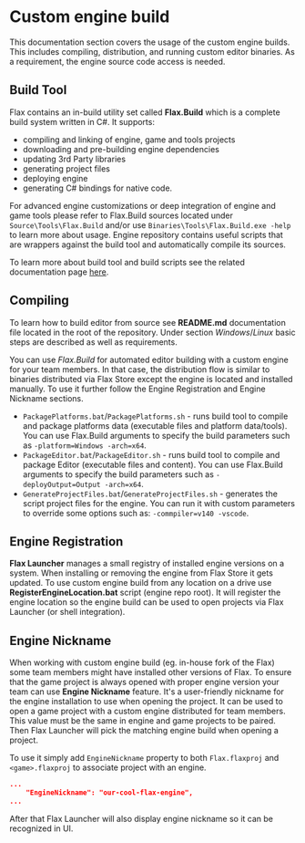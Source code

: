 # Custom engine build

This documentation section covers the usage of the custom engine builds. This includes compiling, distribution, and running custom editor binaries. As a requirement, the engine source code access is needed.

## Build Tool

Flax contains an in-build utility set called **Flax.Build** which is a complete build system written in C#. It supports:
* compiling and linking of engine, game and tools projects
* downloading and pre-building engine dependencies
* updating 3rd Party libraries
* generating project files
* deploying engine
* generating C# bindings for native code.

For advanced engine customizations or deep integration of engine and game tools please refer to Flax.Build sources located under `Source\Tools\Flax.Build` and/or use `Binaries\Tools\Flax.Build.exe -help` to learn more about usage. Engine repository contains useful scripts that are wrappers against the build tool and automatically compile its sources.

To learn more about build tool and build scripts see the related documentation page [here](../flax-build/index.md).

## Compiling

To learn how to build editor from source see **README.md** documentation file located in the root of the repository. Under section *Windows*/*Linux* basic steps are described as well as requirements.

You can use *Flax.Build* for automated editor building with a custom engine for your team members. In that case, the distribution flow is similar to binaries distributed via Flax Store except the engine is located and installed manually. To use it further follow the Engine Registration and Engine Nickname sections.

* `PackagePlatforms.bat`/`PackagePlatforms.sh` - runs build tool to compile and package platforms data (executable files and platform data/tools). You can use Flax.Build arguments to specify the build parameters such as `-platform=Windows -arch=x64`.
* `PackageEditor.bat`/`PackageEditor.sh` - runs build tool to compile and package Editor (executable files and  content). You can use Flax.Build arguments to specify the build parameters such as `-deployOutput=Output -arch=x64`.
* `GenerateProjectFiles.bat`/`GenerateProjectFiles.sh` - generates the script project files for the engine. You can run it with custom parameters to override some options such as: `-commpiler=v140 -vscode`.

## Engine Registration

**Flax Launcher** manages a small registry of installed engine versions on a system. When installing or removing the engine from Flax Store it gets updated. To use custom engine build from any location on a drive use **RegisterEngineLocation.bat** script (engine repo root). It will register the engine location so the engine build can be used to open projects via Flax Launcher (or shell integration).

## Engine Nickname

When working with custom engine build (eg. in-house fork of the Flax) some team members might have installed other versions of Flax. To ensure that the game project is always opened with proper engine version your team can use **Engine Nickname** feature. It's a user-friendly nickname for the engine installation to use when opening the project. It can be used to open a game project with a custom engine distributed for team members. This value must be the same in engine and game projects to be paired. Then Flax Launcher will pick the matching engine build when opening a project.

To use it simply add `EngineNickname` property to both `Flax.flaxproj` and `<game>.flaxproj` to associate project with an engine.
```json
...
	"EngineNickname": "our-cool-flax-engine",
...
```

After that Flax Launcher will also display engine nickname so it can be recognized in UI.

